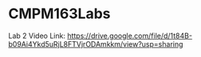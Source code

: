 # CMPM163Labs
Lab 2
Video Link: https://drive.google.com/file/d/1t84B-b09Ai4Ykd5uRjL8FTVjrODAmkkm/view?usp=sharing
